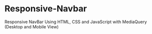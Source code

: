 # Responsive-Navbar
 Responsive NavBar Using HTML, CSS and JavaScript with MediaQuery (Desktop and Mobile View)
